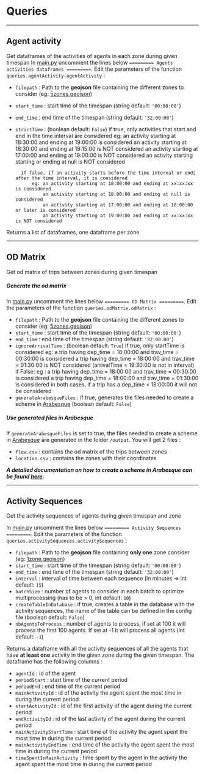 # Queries


___



## Agent activity
Get dataframes of the activities of agents in each zone during given timespan
In [main.py](https://github.com/gabRpt/matsim-output-postgreSQL-converter/blob/main/src/main.py "main.py") uncomment the lines below `========= Agents activities dataframes =========`.
Edit the parameters of the function `queries.agentActivity.agentActivity` :

* `filepath` : Path to the **geojson** file containing the different zones to consider (eg: [5zones.geojson](https://github.com/gabRpt/matsim-output-postgreSQL-converter/blob/main/resources/sample/5zones.geojson))
* `start_time` : start time of the timespan (string default: `'00:00:00'`)
* `end_time` : end time of the timespan (string default: `'32:00:00'`)
* `strictTime` : (boolean default: `False`)
        if true, only activities that start and end in the time interval are considered
            eg: an activity starting at 18:30:00 and ending at 19:00:00 is considered
                an activity starting at 18:30:00 and ending at 19:15:00 is NOT considered
                an activity starting at 17:00:00 and ending at 19:00:00 is NOT considered
                an activity starting starting or ending at null is NOT considered

        if false, if an activity starts before the time interval or ends after the time interval, it is considered
            eg: an activity starting at 18:00:00 and ending at xx:xx:xx is considered
                an activity starting at 18:00:00 and ending at null is considered
                an activity starting at 17:00:00 and ending at 18:00:00 or later is considered
                an activity starting at 19:00:00 and ending at xx:xx:xx is NOT considered

Returns a list of dataframes, one dataframe per zone.


___



## OD Matrix
Get od matrix of trips between zones during given timespan
##### Generate the od matrix
In [main.py](https://github.com/gabRpt/matsim-output-postgreSQL-converter/blob/main/src/main.py "main.py") uncomment the lines below `========= OD Matrix =========`.
Edit the parameters of the function `queries.odMatrix.odMatrix` :

* `filepath` : Path to the **geojson** file containing the different zones to consider (eg: [5zones.geojson](https://github.com/gabRpt/matsim-output-postgreSQL-converter/blob/main/resources/sample/5zones.geojson))
* `start_time` : start time of the timespan (string default: `'00:00:00'`)
* `end_time` : end time of the timespan (string default: `'32:00:00'`)
* `ignoreArrivalTime` : (boolean default: `True`)
        if true, only startTime is considered
        eg: a trip having dep_time = 18:00:00 and trav_time = 00:30:00 is considered
            a trip having dep_time = 18:00:00 and trav_time = 01:30:00 is NOT considered (arrivalTime = 19:30:00 is not in interval)
        if False:
        eg : a trip having dep_time = 18:00:00 and trav_time = 00:30:00 is considered
                a trip having dep_time = 18:00:00 and trav_time = 01:30:00 is considered
        in both cases, if a trip has a dep_time < 18:00:00 it will not be considered
* `generateArabesqueFiles` : if true, generates the files needed to create a scheme in [Arabesque](http://arabesque.ifsttar.fr/) (boolean default: `False`)

##### Use generated files in Arabesque
If `generateArabesqueFiles` is set to true, the files needed to create a scheme in [Arabesque](http://arabesque.ifsttar.fr/) are generated in the folder `/output`.
You will get 2 files :
* `flow.csv` : contains the od matrix of the trips between zones
* `location.csv` : contains the zones with their coordinates

_**A detailed documentation on how to create a scheme in Arabesque can be found [here](https://gflowiz.github.io/arabesque/).**_


___



## Activity Sequences
Get the activity sequences of agents during given timespan and zone

In [main.py](https://github.com/gabRpt/matsim-output-postgreSQL-converter/blob/main/src/main.py "main.py") uncomment the lines below `========= Activity Sequences =========`. Edit the parameters of the function `queries.activitySequences.activitySequences` :
* `filepath` : Path to the **geojson** file containing **only one** zone consider (eg: [1zone.geojson](https://github.com/gabRpt/matsim-output-postgreSQL-converter/blob/main/resources/sample/1zone.geojson))
* `start_time` : start time of the timespan (string default: `'00:00:00'`)
* `end_time` : end time of the timespan (string default: `'32:00:00'`)
* `interval` : interval of time between each sequence (in minutes => int default: `15`)
* `batchSize` : number of agents to consider in each batch to optimize multiprocessing (has to be > 0, int default: `10`)
* `createTableInDatabase` : if true, creates a table in the database with the activity sequences, the name of the table can be defined in the config file (boolean default: `False`)
* `nbAgentsToProcess` : number of agents to process, if set at 100 it will process the first 100 agents. If set at -1 it will process all agents (int default: `-1`)

Returns a dataframe with all the activity sequences of all the agents that have **at least one** activity in the given zone during the given timespan.
The dataframe has the following columns :

* `agentId` : id of the agent
* `periodStart` : start time of the current period
* `periodEnd` : end time of the current period
* `mainActivityId` : id of the activity the agent spent the most time in during the current period
* `startActivityId` : id of the first activity of the agent during the current period
* `endActivityId` : id of the last activity of the agent during the current period
* `mainActivityStartTime` : start time of the activity the agent spent the most time in during the current period
* `mainActivityEndTime` : end time of the activity the agent spent the most time in during the current period
* `timeSpentInMainActivity` : time spent by the agent in the activity the agent spent the most time in during the current period
